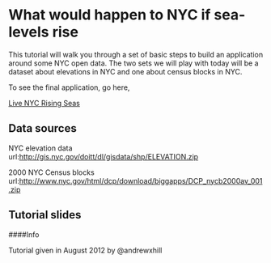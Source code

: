 What would happen to NYC if sea-levels rise
== 

This tutorial will walk you through a set of basic steps to build an application around some NYC open data. The two sets we will play with today will be a dataset about elevations in NYC and one about census blocks in NYC. 

To see the final application, go here,

[Live NYC Rising Seas](http://vizzuality.github.com/CartoDB-Tutorials/nyc-rising-seas/index.html)

## Data sources

NYC elevation data
url:http://gis.nyc.gov/doitt/dl/gisdata/shp/ELEVATION.zip

2000 NYC Census blocks
url:http://www.nyc.gov/html/dcp/download/biggapps/DCP_nycb2000av_001.zip

## Tutorial slides


####Info

Tutorial given in August 2012 by @andrewxhill